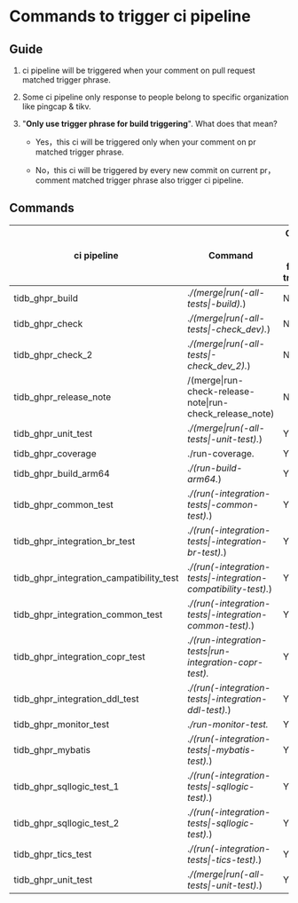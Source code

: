 # Commands to trigger ci pipeline

## Guide

1. ci pipeline will be triggered when your comment on pull request matched trigger phrase.

2. Some ci pipeline only response to people belong to specific organization like pingcap & tikv.

3. "**Only use trigger phrase for build triggering**". What does that mean?

   * Yes，this ci will be triggered only when your comment on pr matched trigger phrase.

   * No，this ci will be triggered by every new commit on current pr，comment matched trigger phrase also trigger ci pipeline.

## Commands

| ci pipeline                              | Command                                                      | Only use trigger phrase for build triggering |
| ---------------------------------------- | ------------------------------------------------------------ | -------------------------------------------- |
| tidb_ghpr_build                          | .*\/(merge\|run(-all-tests\|-build).*)                       | No                                           |
| tidb_ghpr_check                          | .*\/(merge\|run(-all-tests\|-check_dev).*)                   | No                                           |
| tidb_ghpr_check_2                        | .*\/(merge\|run(-all-tests\|-check_dev_2).*)                 | No                                           |
| tidb_ghpr_release_note                   | /(merge\|run-check-release-note\|run-check_release_note)     | No                                           |
| tidb_ghpr_unit_test                      | .*\/(merge\|run(-all-tests\|-unit-test).*)                   | Yes                                          |
| tidb_ghpr_coverage                       | .\/run-coverage.                                             | Yes                                          |
| tidb_ghpr_build_arm64                    | .*\/(run-build-arm64.*)                                      | Yes                                          |
| tidb_ghpr_common_test                    | .*\/(run(-integration-tests\|-common-test).*)                | Yes                                          |
| tidb_ghpr_integration_br_test            | .*\/(run(-integration-tests\|-integration-br-test).*)        | Yes                                          |
| tidb_ghpr_integration_campatibility_test | .*\/(run(-integration-tests\|-integration-compatibility-test).*) | Yes                                          |
| tidb_ghpr_integration_common_test        | .*\/(run(-integration-tests\|-integration-common-test).*)    | Yes                                          |
| tidb_ghpr_integration_copr_test          | .*\/(run-integration-tests\|run-integration-copr-test).*     | Yes                                          |
| tidb_ghpr_integration_ddl_test           | .*\/(run(-integration-tests\|-integration-ddl-test).*)       | Yes                                          |
| tidb_ghpr_monitor_test                   | .*\/run-monitor-test.*                                       | Yes                                          |
| tidb_ghpr_mybatis                        | .*\/(run(-integration-tests\|-mybatis-test).*)               | Yes                                          |
| tidb_ghpr_sqllogic_test_1                | .*\/(run(-integration-tests\|-sqllogic-test).*)              | Yes                                          |
| tidb_ghpr_sqllogic_test_2                | .*\/(run(-integration-tests\|-sqllogic-test).*)              | Yes                                          |
| tidb_ghpr_tics_test                      | .*\/(run(-integration-tests\|-tics-test).*)                  | Yes                                          |
| tidb_ghpr_unit_test                      | .*\/(merge\|run(-all-tests\|-unit-test).*)                   | Yes                                          |

